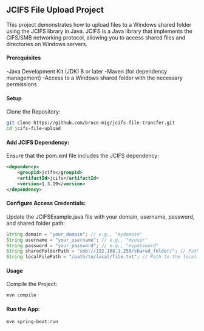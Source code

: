 ## JCIFS File Upload Project

This project demonstrates how to upload files to a Windows shared folder using the JCIFS library in Java. 
JCIFS is a Java library that implements the CIFS/SMB networking protocol, allowing you to access shared files and directories on Windows servers.

#### Prerequisites
-Java Development Kit (JDK) 8 or later
-Maven (for dependency management)
-Access to a Windows shared folder with the necessary permissions

#### Setup
Clone the Repository:

```bash
git clone https://github.com/bruce-mig/jcifs-file-transfer.git
cd jcifs-file-upload
```

#### Add JCIFS Dependency:
Ensure that the pom.xml file includes the JCIFS dependency:

```xml
<dependency>
    <groupId>jcifs</groupId>
    <artifactId>jcifs</artifactId>
    <version>1.3.19</version>
</dependency>
```
#### Configure Access Credentials:

Update the JCIFSExample.java file with your domain, username, password, and shared folder path:

```java
String domain = "your_domain"; // e.g., "mydomain"
String username = "your_username"; // e.g., "myuser"
String password = "your_password"; // e.g., "mypassword"
String sharedFolderPath = "smb://192.168.1.250/shared_folder/"; // Path to the shared folder
String localFilePath = "/path/to/local/file.txt"; // Path to the local file to be uploaded
```

#### Usage

Compile the Project:

```bash
mvn compile
```

#### Run the App:

```bash
mvn spring-boot:run
```

